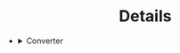 <div align=center>   
  
# Details
</div>

<ul>
<li>
<details><summary>Converter</summary>
<ul>
<li>
<details><summary>V2</summary>
  
## R+MotionDataConverter
### Mengambil data bucket, movie dan unit dari file .mtnx dari R+Motion ke file .json

Script - converter_v2.py

## Panduan Script Python

https://github.com/virose-its/sub-program/blob/8fd267e98681fa2625c2fa4da022e3e18f0bebb1/scripts/program/converterv2.py#L14-L15

- Masukan lokasi dari file .mtnx pada variable yang sesuai
  > _note: Pastikan terdapat penanda tipe servo "MX" atau "XL" dalam nama file .mtnx_

https://github.com/virose-its/sub-program/blob/8fd267e98681fa2625c2fa4da022e3e18f0bebb1/scripts/program/converterv2.py#L21-L23
Spesifikasikan dimana file json akan ditaruh, secara default file json akan disimpan kedalam folder data dan difolder dengan nama tipe servo yang sesuai

> Output berupa 3 folder yang berisi setiap data disimpan dalam file json secara terpisah

##### Struktur file output

```
MX -
 - motion_bucket -
     - {idx}.json
     - 1.json
     - 2.json
      .....
 - motion_movie -
     - {idx}.json
     - 1.json
     - 2.json
      .....
 - motion_unit -
     - {idx}.json
     - 1.json
     - 2.json
      .....
 - motion_info.json

XL -
 - motion_bucket -
     - {idx}.json
     - 1.json
     - 2.json
      .....
 - motion_movie -
     - {idx}.json
     - 1.json
     - 2.json
      .....
 - motion_unit -
     - {idx}.json
     - 1.json
     - 2.json
      .....
 - motion_info.json
```

## Struktur Data Dalam File Json

<details>
  <summary>Bucket</summary>
  motion_bucket.json<br>
  
  ```
  {
  "BUCKET": [
     {
      "id": idx,
      "name": name,
      "total_movie": count of motion_movie inside motion bucket,
      "motion_movie": [
        array of struct of motion movie
      ]
     },
     {
      "id": 0,
      "name": "TEST 1",
      "total_movie": 2,
      "motion_movie": [
        {
           "id": 1,
           "nama": "motion 1"
           "duration": 2000
        },
        {
           "id": 4,
           "nama": "jalan"
           "duration": 4230
        },
  
      ]
    },
    ......
    ]
  }
  ```

</details>
<details>
  <summary>Movie</summary>
    motion_movie.json<br>
  
  ```
  {
      "id": idx,
      "name": name,
      "total_unit": count of moton_unit inside the movie,
      "motion_unit": [
        array of data struct of motion unit
        {id, speed, loop}
      ]
     },
     {
      "id": 5,
      "name": "GERAK PEMBUKA V2",
      "total_unit": 4,
      "motion_unit": [
        { "id": 3, "speed": 1.0, "loop": 1 },
        { "id": 9, "speed": 1.0, "loop": 1 },
        { "id": 13, "speed": 1.5, "loop": 1 },
        { "id": 4, "speed": 1.0, "loop": 1 }
      ]
    },
    ......
    ]
  }
  ```

</details>
<details>
  <summary>Unit</summary>
  {idx}.json
  
  ```
  {
    "id": idx,
    "name": name,
    "total_frame": count of frame inside unit,
    "time": time of each frame,
    "motion_frame": [
      [
        data position for each servo
      ]
    ]
  }
  ```

24.json

```
{
  "id": 24,
  "name": "1/2 SETELAH SALAM",
  "total_frame": 2,
  "time": [104, 358],
  "motion_frame": [
    [
      2048, 2048, 2048, 2048, 2048, 2048, 2242, 1854, 1604, 2492, 1807, 2302,
      2021, 2049
    ],
    [
      2048, 2048, 2048, 2048, 2048, 2048, 2242, 1854, 1604, 2492, 1807, 2302,
      2021, 2049
    ]
  ]
}
```

</details>
</details>
</li>

<ul>
</details>
</li>

<ul>
